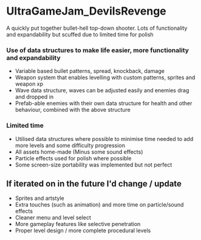 # UltraGameJam_DevilsRevenge
A quickly put together bullet-hell top-down shooter. Lots of functionality and expandability but scuffed due to limited time for polish

### Use of data structures to make life easier, more functionality and expandability
- Variable based bullet patterns, spread, knockback, damage
- Weapon system that enables levelling with custom patterns, sprites and weapon xp
- Wave data structure, waves can be adjusted easily and enemies drag and dropped in
- Prefab-able enemies with their own data structure for health and other behaviour, combined with the above structure

### Limited time
- Utilised data structures where possible to minimise time needed to add more levels and some difficulty progression
- All assets home-made (Minus some sound effects)
- Particle effects used for polish where possible
- Some screen-size portability was implemented but not perfect

## If iterated on in the future I'd change / update
- Sprites and artstyle
- Extra touches (such as animation) and more time on particle/sound effects
- Cleaner menu and level select
- More gameplay features like selective penetration
- Proper level design / more complete procedural levels
